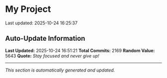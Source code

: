 # My Project


Last updated: 2025-10-24 16:25:37
































































































































































































































































































































































































































































































































































































































































































































































































































































































































































































































































































































































































































































































































































































































































































































































































































































































































































































































































































































































































































































































































































































































































































































































































































































































































































































































































## Auto-Update Information

**Last Updated:** 2025-10-24 16:51:21
**Total Commits:** 2169
**Random Value:** 5643
**Quote:** _Stay focused and never give up!_

---
_This section is automatically generated and updated._